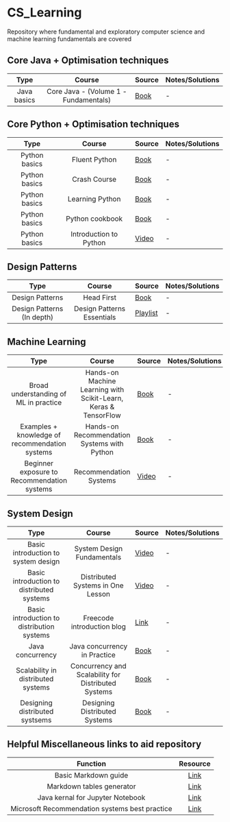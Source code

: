 # CS_Learning

Repository where fundamental and exploratory computer science and machine learning fundamentals are covered

## Core Java + Optimisation techniques

| Type | Course | Source | Notes/Solutions |
|:----:|:------:|--------|-----------------|
| Java basics | Core Java - (Volume 1 - Fundamentals) | [Book](https://learning.oreilly.com/library/view/core-java-r-volume/9780134177335/)| - |

## Core Python + Optimisation techniques

| Type | Course | Source | Notes/Solutions |
|:----:|:------:|--------|-----------------|
| Python basics | Fluent Python | [Book](https://learning.oreilly.com/library/view/fluent-python-2nd/9781492056348/)| - |
| Python basics | Crash Course | [Book](https://learning.oreilly.com/library/view/python-crash-course/9781492071266/)| - |
| Python basics | Learning Python | [Book](https://learning.oreilly.com/library/view/learning-python-5th/9781449355722/)| - |
| Python basics | Python cookbook | [Book](https://learning.oreilly.com/library/view/python-cookbook-3rd/9781449357337/)| - |
| Python basics | Introduction to Python | [Video](https://learning.oreilly.com/videos/introduction-to-python/9781491904794/)| - |


## Design Patterns

| Type | Course | Source | Notes/Solutions |
|:----:|:------:|--------|-----------------|
| Design Patterns | Head First | [Book](https://learning.oreilly.com/library/view/head-first-design/9781492077992/) | - |
| Design Patterns (In depth) | Design Patterns Essentials | [Playlist](https://learning.oreilly.com/playlists/3f8aae09-1b18-4d27-961e-6e919cc3375d) | - |

## Machine Learning

| Type | Course | Source | Notes/Solutions |
|:----:|:------:|--------|-----------------|
| Broad understanding of ML in practice | Hands-on Machine Learning with Scikit-Learn, Keras & TensorFlow | [Book](https://learning.oreilly.com/library/view/hands-on-machine-learning/9781492032632/) | - |
| Examples + knowledge of recommendation systems | Hands-on Recommendation Systems with Python | [Book](https://learning.oreilly.com/library/view/hands-on-recommendation-systems/9781788993753/) | - |
| Beginner exposure to Recommendation systems | Recommendation Systems | [Video](https://learning.oreilly.com/videos/recommendation-systems/9781492023999/) | - |


## System Design

| Type | Course | Source | Notes/Solutions |
|:----:|:------:|--------|-----------------|
| Basic introduction to system design | System Design Fundamentals | [Video](https://learning.oreilly.com/videos/system-design-fundamentals/9780136836513/) | - |
| Basic introduction to distributed systems | Distributed Systems in One Lesson | [Video](https://learning.oreilly.com/videos/distributed-systems-in/9781491924914/) | - |
| Basic introduction to distribution systems | Freecode introduction blog | [Link](https://www.freecodecamp.org/news/a-thorough-introduction-to-distributed-systems-3b91562c9b3c/) | - |
| Java concurrency | Java concurrency in Practice | [Book](https://learning.oreilly.com/library/view/java-concurrency-in/0321349601/) | - |
| Scalability in distributed systems | Concurrency and Scalability for Distributed Systems | [Book](https://learning.oreilly.com/library/view/concurrency-and-scalability/9781098106058/) | - |
| Designing distributed systsems | Designing Distributed Systems | [Book](https://learning.oreilly.com/library/view/designing-distributed-systems/9781491983638/) | - |

## Helpful Miscellaneous links to aid repository

| Function | Resource |
|:--------:|:----:|
| Basic Markdown guide | [Link](https://www.markdownguide.org/basic-syntax/) |
| Markdown tables generator | [Link](https://www.tablesgenerator.com/markdown_tables) |
| Java kernal for Jupyter Notebook | [Link](https://github.com/SpencerPark/IJava#install-pre-built-binary)|
| Microsoft Recommendation systems best practice | [Link](https://github.com/microsoft/recommenders)|